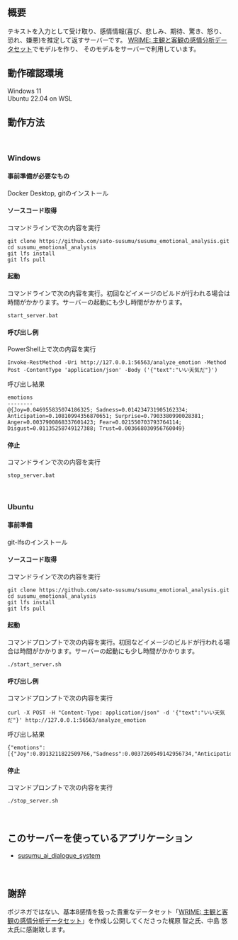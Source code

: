 ## 概要
テキストを入力として受け取り、感情情報(喜び、悲しみ、期待、驚き、怒り、恐れ、嫌悪)を推定して返すサーバーです。
[WRIME: 主観と客観の感情分析データセット](https://github.com/ids-cv/wrime)でモデルを作り、 そのモデルをサーバーで利用しています。
<br/>

## 動作確認環境
Windows 11  
Ubuntu 22.04 on WSL
<br/>

## 動作方法
<br/>

### Windows

#### 事前準備が必要なもの
Docker Desktop, gitのインストール

#### ソースコード取得
コマンドラインで次の内容を実行
```
git clone https://github.com/sato-susumu/susumu_emotional_analysis.git
cd susumu_emotional_analysis
git lfs install
git lfs pull
```

#### 起動
コマンドラインで次の内容を実行。初回などイメージのビルドが行われる場合は時間がかかります。サーバーの起動にも少し時間がかかります。
```
start_server.bat
```

#### 呼び出し例
PowerShell上で次の内容を実行
```
Invoke-RestMethod -Uri http://127.0.0.1:56563/analyze_emotion -Method Post -ContentType 'application/json' -Body ('{"text":"いい天気だ"}')
```

呼び出し結果
```
emotions
--------
@{Joy=0.046955835074186325; Sadness=0.014234731905162334; Anticipation=0.10810994356870651; Surprise=0.7903380990028381; Anger=0.0037900868337601423; Fear=0.021550703793764114; Disgust=0.01135258749127388; Trust=0.003668030956760049}
```


#### 停止
コマンドラインで次の内容を実行
```
stop_server.bat
```

<br/>

### Ubuntu

#### 事前準備
git-lfsのインストール

#### ソースコード取得
コマンドラインで次の内容を実行
```
git clone https://github.com/sato-susumu/susumu_emotional_analysis.git
cd susumu_emotional_analysis
git lfs install
git lfs pull
```

#### 起動
コマンドプロンプトで次の内容を実行。初回などイメージのビルドが行われる場合は時間がかかります。サーバーの起動にも少し時間がかかります。
```
./start_server.sh
```

#### 呼び出し例
コマンドプロンプトで次の内容を実行
```
curl -X POST -H "Content-Type: application/json" -d '{"text":"いい天気だ"}' http://127.0.0.1:56563/analyze_emotion
```

呼び出し結果
```
{"emotions":[{"Joy":0.8913211822509766,"Sadness":0.0037260549142956734,"Anticipation":0.03549545258283615,"Surprise":0.03090864047408104,"Anger":0.000993472058326006,"Fear":0.002147842664271593,"Disgust":0.0024142847396433353,"Trust":0.03299309313297272}]}
```

#### 停止
コマンドプロンプトで次の内容を実行
```
./stop_server.sh
```
<br/>

## このサーバーを使っているアプリケーション
- [susumu_ai_dialogue_system](https://github.com/sato-susumu/susumu_ai_dialogue_system)
<br/>

## 謝辞
ポジネガではない、基本8感情を扱った貴重なデータセット「[WRIME: 主観と客観の感情分析データセット](https://github.com/ids-cv/wrime)」を作成し公開してくださった梶原 智之氏、中島 悠太氏に感謝致します。
<br/>
